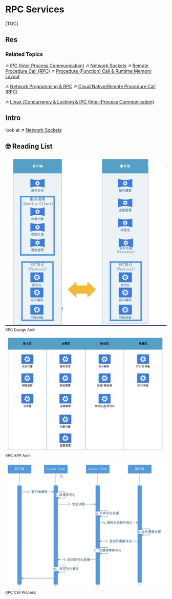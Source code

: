 # RPC Services

[TOC]



## Res
### Related Topics
↗ [IPC (Inter Process Communication)](../../../../../🔑%20CS%20Core/🧬%20Computer%20System/Operating%20System%20&%20OS%20Kernel%20(Theory%20Part)/OS%20Processes%20&%20Automata%20Management%20(CPU%20+%20Main%20Memory%20Resource)/IPC%20(Inter%20Process%20Communication)/IPC%20(Inter%20Process%20Communication).md)
↗ [Network Sockets](../../../../../🔑%20CS%20Core/🧬%20Computer%20System/Operating%20System%20&%20OS%20Kernel%20(Theory%20Part)/OS%20IO%20System/IO%20Generality%20(via%20Abstraction)/🛜%20Network%20Sockets/Network%20Sockets.md)
↗ [Remote Procedure Call (RPC)](../../../../../🔑%20CS%20Core/🧬%20Computer%20System/Operating%20System%20&%20OS%20Kernel%20(Theory%20Part)/OS%20IO%20System/IO%20Generality%20(via%20Abstraction)/🛜%20Network%20Sockets/Remote%20Procedure%20Call%20(RPC).md)
↗ [Procedure (Function) Call & Runtime Memory Layout](../../../../../🔑%20CS%20Core/🛣️%20Program%20Execution%20&%20Compilation%20System/🧙🏿‍♀️%20Program%20Execution%20(Runtime)/Procedure%20(Function)%20Call%20&%20Runtime%20Memory%20Layout.md)

↗ [Network Programming & RPC](../../../../../🔑%20CS%20Core/🏎️%20Computer%20Networking%20and%20Communication/Network%20Programming%20&%20RPC/Network%20Programming%20&%20RPC.md)
↗ [Cloud Native/Remote Procedure Call (RPC)](../../../../☁️%20Cloud%20Computing%20&%20Cloud%20Native/Cloud%20Operating%20System%20&%20Platform%20(System%20Level%20Engineering)/Orchestration%20&%20Management/Cloud%20RPC%20Services.md)

↗ [Linux /Concurrency & Locking & IPC (Inter-Process Communication)](../../../../../🔑%20CS%20Core/🥷🏼%20Operating%20Systems%20&%20Kernels%20(Engineering%20Part)/Linux%20(Derived%20From%20UNIX%20Family)/🔩%20Linux%20Kernel/⭕️%20Task%20Management%20&%20Scheduling%20(Process%20&%20Threads)/Concurrency%20&%20Locking%20&%20IPC%20(Inter-Process%20Communication)/Concurrency%20&%20Locking%20&%20IPC%20(Inter-Process%20Communication).md)



## Intro
look at ↗ [Network Sockets](../../../../../🔑%20CS%20Core/🧬%20Computer%20System/Operating%20System%20&%20OS%20Kernel%20(Theory%20Part)/OS%20IO%20System/IO%20Generality%20(via%20Abstraction)/🛜%20Network%20Sockets/Network%20Sockets.md)



## 🤓 Reading List
[从一个简单例子聊RPC]:https://www.jianshu.com/p/32ca4fd5a7e2
[(近)万字总结，RPC 项目相关问题及解答 ]:https://www.nowcoder.com/discuss/588903?from=zhnkw


![Screenshot 2022-11-12 at 12.27.15 AM](../../../../../../Assets/Pics/Screenshot%202022-11-12%20at%2012.27.15%20AM.png)
<span style="position:center"><small>RPC Design Arch</small></span>

![Screenshot 2022-11-12 at 12.29.06 AM](../../../../../../Assets/Pics/Screenshot%202022-11-12%20at%2012.29.06%20AM.png)
<span style="position:center"><small>RPC APP Arch</small></span>

![Screenshot 2022-11-12 at 12.29.40 AM](../../../../../../Assets/Pics/Screenshot%202022-11-12%20at%2012.29.40%20AM.png)
<span style="position:center"><small>RPC Call Process</small></span>

